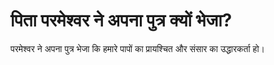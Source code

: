 # पिता परमेश्वर ने अपना पुत्र क्यों भेजा?
परमेश्वर ने अपना पुत्र भेजा कि हमारे पापों का प्रायश्चित और संसार का उद्धारकर्ता हो।